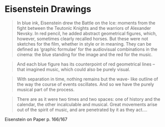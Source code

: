 # Eisenstein Drawings

> In blue ink, Eisenstein drew the Battle on the Ice: moments from the fight between the Teutonic Knights and the warriors of Alexander Nevsky. In red pencil, he added abstract geometrical figures, which, however, sometimes clearly recalled horses. But these were not sketches for the film, whether in style or in meaning. They can be defined as ‘graphic formulae’ for the audiovisual combinations in the cinema: the blue standing for the image and the red for the music.

> And each blue figure has its counterpoint of red geometrical lines – that imagined music, which could also be purely visual.

> With separation in time, nothing remains but the wave- like outline of the way the course of events oscillates. And so we have the purely musical part of the process.

> There are as it were two times and two spaces: one of history and the calendar, the other incalculable and musical. Great movements arise out of the spirit of music, and are penetrated by it as they act....

Eisenstein on Paper p. 166/167
